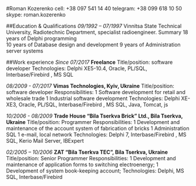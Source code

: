 #Roman Kozerenko
cell: +38 097 541 14 40
telegram: +38 099 618 10 50
skype: roman.kozerenko

##Education & Qualifications
*09/1992 – 07/1997* Vinnitsa State Technical University, Radiotechnic Department, specialist radioengineer. 
Summary 
18 years of  Delphi programming 	 
10 years of  Database design and development
9 years of  Administration server systems

##Work experience
*Since 07/2017*
**Freelance**
Title/position: software developer
Technologies: Delphi XE5-10.4, Oracle, PL/SQL, Interbase/Firebird , MS SQL

*08/2009 - 07/2017*
**Vimas Technologies, Kyiv, Ukraine** 
Title/position: software developer
Responsibilities: 
1 Software development for retail and wholesale trade
1 Industrial software development
Technologies: Delphi XE-XE3, Oracle, PL/SQL, Interbase/Firebird , MS SQL, Java, Tomcat, js

*10/2006 - 08/2009*
**Trade House “Bila Tserkva Brick” Ltd., Bila Tserkva, Ukraine** 
Title/position: Programmer
Responsibilities: 
1 Development and maintenance of the account system of fabrication of bricks
1 Administration SQL
1 e-mail, local network
Technologies: Delphi 7, Interbase/Firebird , MS SQL, Kerio Mail Server, IBExpert 

*02/2005 – 10/2006*
**ZAT “Bila Tserkva TEC”, Bila Tserkva, Ukraine**
Title/position: Senior Programmer
Responsibilities: 
1 Development and maintenance of application forms to switching electroenergy; 
1 Development of system book-keeping account;
Technologies: Delphi, MS SQL, Interbase/Firebird  
